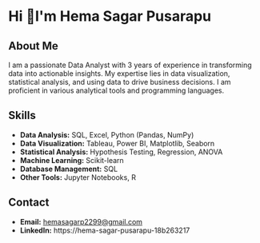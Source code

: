 # Hi 👋I'm Hema Sagar Pusarapu 

## About Me
I am a passionate Data Analyst with 3 years of experience in transforming data into actionable insights. My expertise lies in data visualization, statistical analysis, and using data to drive business decisions. 
 I am proficient in various analytical tools and programming languages.

## Skills
- **Data Analysis:** SQL, Excel, Python (Pandas, NumPy)
- **Data Visualization:** Tableau, Power BI, Matplotlib, Seaborn
- **Statistical Analysis:** Hypothesis Testing, Regression, ANOVA
- **Machine Learning:** Scikit-learn
- **Database Management:** SQL
- **Other Tools:**  Jupyter Notebooks, R


## Contact
- **Email:** hemasagarp2299@gmail.com
- **LinkedIn:** https://hema-sagar-pusarapu-18b263217

